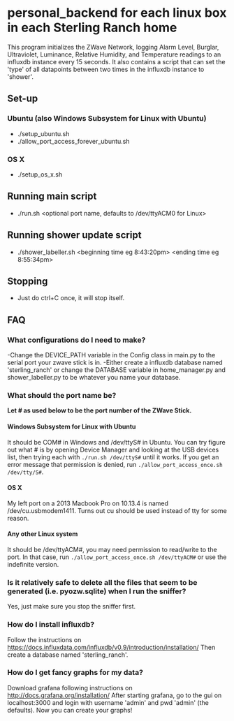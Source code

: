 # personal_backend for each linux box in each Sterling Ranch home

This program initializes the ZWave Network, logging Alarm Level, Burglar, Ultraviolet, Luminance, Relative Humidity, and Temperature readings to an influxdb instance every 15 seconds.
It also contains a script that can set the 'type' of all datapoints between two times in the influxdb instance to 'shower'.

## Set-up

### Ubuntu (also Windows Subsystem for Linux with Ubuntu)

* ./setup_ubuntu.sh
* ./allow_port_access_forever_ubuntu.sh

### OS X

* ./setup_os_x.sh

## Running main script

* ./run.sh <optional port name, defaults to /dev/ttyACM0 for Linux>

## Running shower update script

* ./shower_labeller.sh <beginning time eg 8:43:20pm> <ending time eg 8:55:34pm>

## Stopping
* Just do ctrl+C once, it will stop itself.

## FAQ

### What configurations do I need to make?
-Change the DEVICE_PATH variable in the Config class in main.py to the serial port your zwave stick is in.
-Either create a influxdb database named 'sterling_ranch' or change the DATABASE variable in home_manager.py and shower_labeller.py to be whatever you name your database.

### What should the port name be?

**Let # as used below to be the port number of the ZWave Stick.**

#### Windows Subsystem for Linux with Ubuntu
It should be COM# in Windows and /dev/ttyS# in Ubuntu. You can try figure out what # is by opening Device Manager and looking at the USB devices list, then trying each with `./run.sh /dev/ttyS#` until it works. If you get an error message that permission is denied, run `./allow_port_access_once.sh /dev/tty/S#`.

#### OS X
My left port on a 2013 Macbook Pro on 10.13.4 is named /dev/cu.usbmodem1411.
Turns out cu should be used instead of tty for some reason.

#### Any other Linux system
It should be /dev/ttyACM#, you may need permission to read/write to the port. In that case, run `./allow_port_access_once.sh /dev/ttyACM#` or use the indefinite version.

### Is it relatively safe to delete all the files that seem to be generated (i.e. pyozw.sqlite) when I run the sniffer?
Yes, just make sure you stop the sniffer first.

### How do I install influxdb?
Follow the instructions on https://docs.influxdata.com/influxdb/v0.9/introduction/installation/
Then create a database named 'sterling_ranch'.

### How do I get fancy graphs for my data?
Download grafana following instructions on http://docs.grafana.org/installation/ 
After starting grafana, go to the gui on localhost:3000 and login with username 'admin' and pwd 'admin' (the defaults).
Now you can create your graphs!